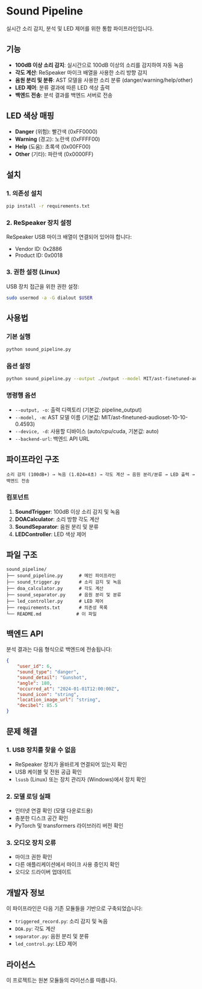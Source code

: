 # Sound Pipeline

실시간 소리 감지, 분석 및 LED 제어를 위한 통합 파이프라인입니다.

## 기능

- **100dB 이상 소리 감지**: 실시간으로 100dB 이상의 소리를 감지하여 자동 녹음
- **각도 계산**: ReSpeaker 마이크 배열을 사용한 소리 방향 감지
- **음원 분리 및 분류**: AST 모델을 사용한 소리 분류 (danger/warning/help/other)
- **LED 제어**: 분류 결과에 따른 LED 색상 출력
- **백엔드 전송**: 분석 결과를 백엔드 서버로 전송

## LED 색상 매핑

- **Danger** (위험): 빨간색 (0xFF0000)
- **Warning** (경고): 노란색 (0xFFFF00)  
- **Help** (도움): 초록색 (0x00FF00)
- **Other** (기타): 파란색 (0x0000FF)

## 설치

### 1. 의존성 설치

```bash
pip install -r requirements.txt
```

### 2. ReSpeaker 장치 설정

ReSpeaker USB 마이크 배열이 연결되어 있어야 합니다:
- Vendor ID: 0x2886
- Product ID: 0x0018

### 3. 권한 설정 (Linux)

USB 장치 접근을 위한 권한 설정:

```bash
sudo usermod -a -G dialout $USER
```

## 사용법

### 기본 실행

```bash
python sound_pipeline.py
```

### 옵션 설정

```bash
python sound_pipeline.py --output ./output --model MIT/ast-finetuned-audioset-10-10-0.4593 --device auto
```

### 명령행 옵션

- `--output, -o`: 출력 디렉토리 (기본값: pipeline_output)
- `--model, -m`: AST 모델 이름 (기본값: MIT/ast-finetuned-audioset-10-10-0.4593)
- `--device, -d`: 사용할 디바이스 (auto/cpu/cuda, 기본값: auto)
- `--backend-url`: 백엔드 API URL

## 파이프라인 구조

```
소리 감지 (100dB+) → 녹음 (1.024×4초) → 각도 계산 → 음원 분리/분류 → LED 출력 → 백엔드 전송
```

### 컴포넌트

1. **SoundTrigger**: 100dB 이상 소리 감지 및 녹음
2. **DOACalculator**: 소리 방향 각도 계산
3. **SoundSeparator**: 음원 분리 및 분류
4. **LEDController**: LED 색상 제어

## 파일 구조

```
sound_pipeline/
├── sound_pipeline.py      # 메인 파이프라인
├── sound_trigger.py       # 소리 감지 및 녹음
├── doa_calculator.py      # 각도 계산
├── sound_separator.py     # 음원 분리 및 분류
├── led_controller.py      # LED 제어
├── requirements.txt       # 의존성 목록
└── README.md             # 이 파일
```

## 백엔드 API

분석 결과는 다음 형식으로 백엔드에 전송됩니다:

```json
{
    "user_id": 6,
    "sound_type": "danger",
    "sound_detail": "Gunshot",
    "angle": 180,
    "occurred_at": "2024-01-01T12:00:00Z",
    "sound_icon": "string",
    "location_image_url": "string",
    "decibel": 85.5
}
```

## 문제 해결

### 1. USB 장치를 찾을 수 없음

- ReSpeaker 장치가 올바르게 연결되어 있는지 확인
- USB 케이블 및 전원 공급 확인
- `lsusb` (Linux) 또는 장치 관리자 (Windows)에서 장치 확인

### 2. 모델 로딩 실패

- 인터넷 연결 확인 (모델 다운로드용)
- 충분한 디스크 공간 확인
- PyTorch 및 transformers 라이브러리 버전 확인

### 3. 오디오 장치 오류

- 마이크 권한 확인
- 다른 애플리케이션에서 마이크 사용 중인지 확인
- 오디오 드라이버 업데이트

## 개발자 정보

이 파이프라인은 다음 기존 모듈들을 기반으로 구축되었습니다:

- `triggered_record.py`: 소리 감지 및 녹음
- `DOA.py`: 각도 계산
- `separator.py`: 음원 분리 및 분류
- `led_control.py`: LED 제어

## 라이선스

이 프로젝트는 원본 모듈들의 라이선스를 따릅니다.
